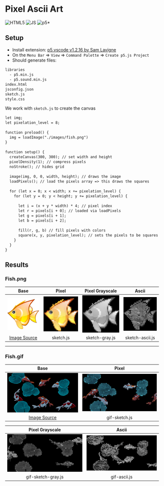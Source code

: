 # Pixel Ascii Art
![HTML5](https://img.shields.io/badge/HTML5-%23e34c26?logo=html5&logoColor=white)
![JS](https://img.shields.io/badge/JS-%23f7df1e?logo=javascript&logoColor=black)
![p5*](https://img.shields.io/badge/p5*-FE019A?logo=p5.js)

## Setup
- Install extension: [p5.vscode v1.2.16 by Sam Lavigne](https://marketplace.visualstudio.com/items?itemName=samplavigne.p5-vscode)
- On the `Menu Bar` => `View` => `Command Palette` => `Create p5.js Project`
- Should generate files:
```
libraries
  - p5.min.js
  - p5.sound.min.js
index.html
jsconfig.json
sketch.js
style.css
```
We work with `sketch.js` to create the canvas
``` JS
let img;
let pixelation_level = 8;

function preload() {
  img = loadImage("./images/fish.png")
}

function setup() {
  createCanvas(300, 300); // set width and height 
  pixelDensity(1); // compress pixels
  noStroke(); // hides grid

  image(img, 0, 0, width, height); // draws the image
  loadPixels(); // load the pixels array => this draws the squares

  for (let x = 0; x < width; x += pixelation_level) {
    for (let y = 0; y < height; y += pixelation_level) {
      
      let i = (x + y * width) * 4; // pixel index
      let r = pixels[i + 0]; // loaded via loadPixels
      let g = pixels[i + 1];
      let b = pixels[i + 2];

      fill(r, g, b) // fill pixels with colors
      square(x, y, pixelation_level); // sets the pixels to be squares
    }
  }
}
```
## Results
### Fish.png
| Base | Pixel | Pixel Grayscale | Ascii |
|:---:|:---:|:---:|:---:|
| ![Fish.png](https://github.com/dongaCS/pixel-ascii-art/blob/main/images/fish.png?raw=true) | ![Fish Pixel.png](https://github.com/dongaCS/pixel-ascii-art/blob/main/images/sketch.png?raw=true) | ![Fish Pixel Gray.png](https://github.com/dongaCS/pixel-ascii-art/blob/main/images/sketch-gray.png?raw=true) | ![Fish Ascii.png](https://github.com/dongaCS/pixel-ascii-art/blob/main/images/sketch-ascii.png?raw=true) |
| [Image Source](https://en.m.wikipedia.org/wiki/File:Crystal_128_babelfish.svg) | sketch.js | sketch-gray.js | sketch-ascii.js |

---
### Fish.gif
| Base | Pixel |
| :---: |:---:|
| ![Fish.gif](https://github.com/dongaCS/pixel-ascii-art/blob/main/images/fish.gif?raw=true) | ![Fish Pixel.gif](https://github.com/dongaCS/pixel-ascii-art/blob/main/images/gif-sketch.png?raw=true) |
| [Image Source](https://www.pinterest.com/pin/441352832214910201/) | gif-sketch.js |

| Pixel Grayscale | Ascii |
|:---:|:---:|
| ![Fish Pixel.gif](https://github.com/dongaCS/pixel-ascii-art/blob/main/images/gif-sketch-gray.png?raw=true) | ![Fish Pixel.gif](https://github.com/dongaCS/pixel-ascii-art/blob/main/images/gif-sketch-ascii.png?raw=true) |
| gif-sketch-gray.js | gif-ascii.js |

